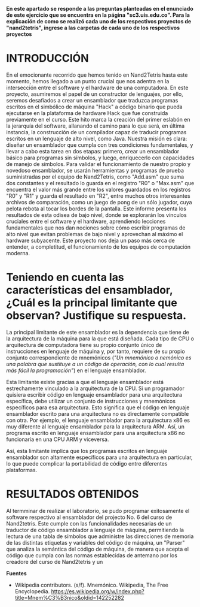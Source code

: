**En este apartado se responde a las preguntas planteadas en el enunciado de este ejercicio que se encuentra en la página "sc3.uis.edu.co". 
Para la explicación de como se realizó cada uno de los respectivos proyectos de "nand2tetris", ingrese a las carpetas de cada uno de los respectivos proyectos**

# INTRODUCCIÓN
En el emocionante recorrido que hemos tenido en Nand2Tetris hasta este momento, hemos llegado a un punto crucial que nos adentra en la intersección entre el software y el hardware de una computadora. En este proyecto, asumiremos el papel de un constructor de lenguajes, por ello, seremos desafiados a crear un ensamblador que traduzca programas escritos en el simbólico de máquina "Hack" a código binario que pueda ejecutarse en la plataforma de hardware Hack que fue construida previamente en el curso. Este hito marca la creación del primer eslabón en la jerarquía del software, allanando el camino para lo que será, en última instancia, la construcción de un compilador capaz de traducir programas escritos en un lenguaje de alto nivel, como Java. Nuestra misión es clara: diseñar un ensamblador que cumpla con tres condiciones fundamentales, y llevar a cabo esta tarea en dos etapas: primero, crear un ensamblador básico para programas sin símbolos, y luego, enriquecerlo con capacidades de manejo de símbolos. Para validar el funcionamiento de nuestro propio y novedoso ensamblador, se usarán herramientas y programas de prueba suministradas por el equipo de Nand2Tetris, como "Add.asm" que suma dos constantes y el resultado lo guarda en el registro "R0" o "Max.asm" que encuentra el valor más grande entre los valores guardados en los registros "R0" y "R1" y guarda el resultado en "R2", entre muchos otros interesantes archivos de comparación, como un juego de pong de un sólo jugador, cuya pelota rebota al tocar los bordes de la pantalla. Este informe presenta los resultados de esta odisea de bajo nivel, donde se explorarán los vínculos cruciales entre el software y el hardware, aprendiendo lecciones fundamentales que nos dan nociones sobre cómo escribir programas de alto nivel que evitan problemas de bajo nivel y aprovechan al máximo el hardware subyacente. Este proyecto nos deja un paso más cerca de entender, a completitud, el funcionamiento de los equipos de computación moderna.

# Teniendo en cuenta las características del ensamblador, ¿Cuál es la principal limitante que observan? Justifique su respuesta.

La principal limitante de este ensamblador es la dependencia que tiene de la arquitectura de la máquina para la que está diseñada. Cada tipo de CPU o arquitectura de computadora tiene su propio conjunto único de instrucciones en lenguaje de máquina y, por tanto, requiere de su propio conjunto correspondiente de mnemónicos (*"Un mnemónico o nemónico es una palabra que sustituye a un código de operación, con lo cual resulta más fácil la programación"*) en el lenguaje ensamblador.

Esta limitante existe gracias a que el lenguaje ensamblador está estrechamente vinculado a la arquitectura de la CPU. Si un programador quisiera escribir código en lenguaje ensamblador para una arquitectura específica, debe utilizar un conjunto de instrucciones y mnemónicos específicos para esa arquitectura. Esto significa que el código en lenguaje ensamblador escrito para una arquitectura no es directamente compatible con otra. Por ejemplo, el lenguaje ensamblador para la arquitectura x86 es muy diferente al lenguaje ensamblador para la arquitectura ARM. Así, un programa escrito en lenguaje ensamblador para una arquitectura x86 no funcionaría en una CPU ARM y viceversa.

Así, esta limitante implica que los programas escritos en lenguaje ensamblador son altamente específicos para una arquitectura en particular, lo que puede complicar la portabilidad de código entre diferentes plataformas.


# RESULTADOS OBTENIDOS
Al termminar de realizar el laboratorio, se pudo programar exitosamente el software respectivo al ensamblador del projecto No. 6 del curso de Nand2tetris. Este cumple con las funcionalidades necesarias de un traductor de código ensamblador a lenguaje de máquina, permitiendo la lectura de una tabla de símbolos que administre las direcciones de memoria de las distintas etiquetas y variables del código de máquina, un "Parser" que analiza la semántica del código de máquina, de manera que acepta el código que cumpla con las normas establecidas de antemano por los creadore del curso de Nand2tetris y un    


**Fuentes**
- Wikipedia contributors. (s/f). Mnemónico. Wikipedia, The Free Encyclopedia. https://es.wikipedia.org/w/index.php?title=Mnem%C3%B3nico&oldid=142252282

